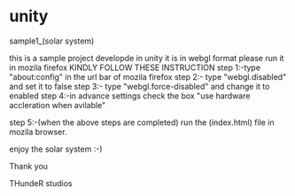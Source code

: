 # unity
sample1_(solar system)


this is a sample project developde in unity 
it is in webgl format
please run it in mozila firefox 
KINDLY FOLLOW THESE INSTRUCTION 
step 1:-type "about:config" in the url bar of mozila firefox
step 2:- type "webgl.disabled" and set it to false
step 3:- type "webgl.force-disabled" and change it to enabled
step 4:-in advance settings check the box "use hardware accleration when avilable"
 
step 5:-(when the above steps are completed)
run the (index.html) file in mozila browser.


enjoy the solar system :-)



Thank you





THundeR studios 
